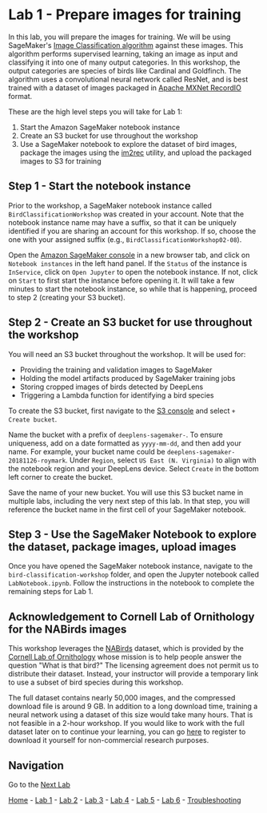 # Lab 1 - Prepare images for training

In this lab, you will prepare the images for training.  We will be using SageMaker's [Image Classification algorithm](https://docs.aws.amazon.com/sagemaker/latest/dg/image-classification.html) against these images.  This algorithm performs supervised learning, taking an image as input and classifying it into one of many output categories.  In this workshop, the output categories are species of birds like Cardinal and Goldfinch.  The algorithm uses a convolutional neural network called ResNet, and is best trained with a dataset of images packaged in [Apache MXNet RecordIO](https://mxnet.incubator.apache.org/architecture/note_data_loading.html) format.  

These are the high level steps you will take for Lab 1:

1. Start the Amazon SageMaker notebook instance
2. Create an S3 bucket for use throughout the workshop
3. Use a SageMaker notebook to explore the dataset of bird images, package the images using  the [im2rec](https://mxnet.incubator.apache.org/faq/recordio.html) utility, and upload the packaged images to S3 for training

## Step 1 - Start the notebook instance

Prior to the workshop, a SageMaker notebook instance called `BirdClassificationWorkshop` was created in your account.  Note that the notebook instance name may have a suffix, so that it can be uniquely identified if you are sharing an account for this workshop.  If so, choose the one with your assigned suffix (e.g., `BirdClassificationWorkshop02-08`).

Open the [Amazon SageMaker console](https://console.aws.amazon.com/sagemaker/) in a new browser tab, and click on `Notebook instances` in the left hand panel.  If the `Status` of the instance is `InService`, click on `Open Jupyter` to open the notebook instance.  If not, click on `Start` to first start the instance before opening it.  It will take a few minutes to start the notebook instance, so while that is happening, proceed to step 2 (creating your S3 bucket).

## Step 2 - Create an S3 bucket for use throughout the workshop

You will need an S3 bucket throughout the workshop.  It will be used for:

* Providing the training and validation images to SageMaker
* Holding the model artifacts produced by SageMaker training jobs
* Storing cropped images of birds detected by DeepLens
* Triggering a Lambda function for identifying a bird species

To create the S3 bucket, first navigate to the [S3 console](https://console.aws.amazon.com/s3) and select `+ Create bucket`.

Name the bucket with a prefix of `deeplens-sagemaker-`.  To ensure uniqueness, add on a date formatted as `yyyy-mm-dd`, and then add your name.  For example, your bucket name could be `deeplens-sagemaker-20181126-roymark`.  Under `Region`, select `US East (N. Virginia)` to align with the notebook region and your DeepLens device.  Select `Create` in the bottom left corner to create the bucket.

Save the name of your new bucket.  You will use this S3 bucket name in multiple labs, including the very next step of this lab.  In that step, you will reference the bucket name in the first cell of your SageMaker notebook.

## Step 3 - Use the SageMaker Notebook to explore the dataset, package images, upload images

Once you have opened the SageMaker notebook instance, navigate to the `bird-classification-workshop` folder, and open the Jupyter notebook called `LabNotebook.ipynb`.  Follow the instructions in the notebook to complete the remaining steps for Lab 1.

## Acknowledgement to Cornell Lab of Ornithology for the NABirds images

This workshop leverages the [NABirds]( http://dl.allaboutbirds.org/nabirds) dataset, which is provided by the [Cornell Lab of Ornithology](http://merlin.allaboutbirds.org/the-story/) whose mission is to help people answer the question "What is that bird?"  The licensing agreement does not permit us to distribute their dataset.  Instead, your instructor will provide a temporary link to use a subset of bird species during this workshop.

The full dataset contains nearly 50,000 images, and the compressed download file is around 9 GB.  In addition to a long download time, training a neural network using a dataset of this size would take many hours.  That is not feasible in a 2-hour workshop.  If you would like to work with the full dataset later on to continue your learning, you can go [here](http://dl.allaboutbirds.org/nabirds) to register to download it yourself for non-commercial research purposes.

## Navigation

Go to the [Next Lab](lab2-train-model.md)

[Home](../README.md) - [Lab 1](lab1-image-prep.md) - [Lab 2](lab2-train-model.md) - [Lab 3](lab3-host-model.md) - [Lab 4](lab4-trigger-inference-from-s3.md) - [Lab 5](lab5-deeplens-detect-and-classify.md) - [Lab 6](lab6-text-notification.md) - [Troubleshooting](troubleshooting.md)
